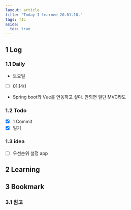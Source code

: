 ```yaml
---
layout: article
title: "Today I learned 20.01.18."
tags: TIL
aside:
  toc: true
---
```


## 1 Log

### 1.1 Daily

- 토요일

- [ ] 01.14()

- Spring boot와 Vue를 연동하고 싶다. 안되면 일단 MVC라도

  


### 1.2 Todo

- [x] 1 Commit
- [x] 일기

### 1.3 idea

- [ ] 우선순위 설정 app

  


## 2 Learning




## 3 Bookmark
### 3.1 참고
